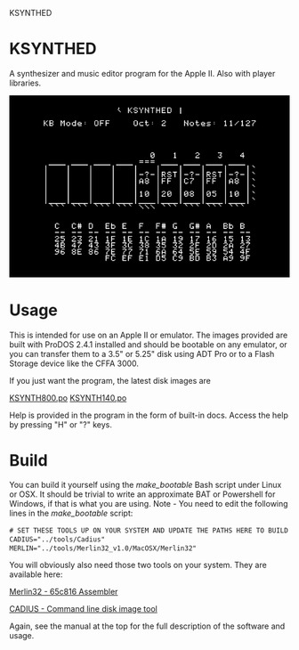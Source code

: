 KSYNTHED

# KSYNTHED
A synthesizer and music editor program for the Apple II.  Also with player libraries.

![Screenshot of starting the program](doc/web/Screenshot.png "Screenshot of starting the program")

# Usage

This is intended for use on an Apple II or emulator.  The images provided are built with ProDOS 2.4.1 installed and should be bootable on any emulator, or you can transfer them to a 3.5" or 5.25" disk using ADT Pro or to a Flash Storage device like the CFFA 3000. 

If you just want the program, the latest disk images are

   [KSYNTH800.po](https://github.com/digarok/ksynthed/blob/master/KSYNTH800.po?raw=true "KSYNTH800.po")
   [KSYNTH140.po](https://github.com/digarok/ksynthed/blob/master/KSYNTH140.po?raw=true "KSYNTH140.po")

Help is provided in the program in the form of built-in docs.  Access the help by pressing "H" or "?" keys.

# Build
You can build it yourself using the *make_bootable* Bash script under Linux or OSX.  It should be trivial to write an approximate BAT or Powershell for Windows, if that is what you are using.  Note - You need to edit the following lines in the *make_bootable* script:

    # SET THESE TOOLS UP ON YOUR SYSTEM AND UPDATE THE PATHS HERE TO BUILD
    CADIUS="../tools/Cadius"
    MERLIN="../tools/Merlin32_v1.0/MacOSX/Merlin32"

You will obviously also need those two tools on your system.  They are available here:

[Merlin32 - 65c816 Assembler](http://brutaldeluxe.fr/products/crossdevtools/merlin/index.html "Merlin32 ")

[CADIUS - Command line disk image tool](http://brutaldeluxe.fr/products/crossdevtools/cadius/index.html "CADIUS")

Again, see the manual at the top for the full description of the software and usage.  




